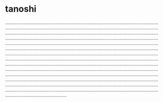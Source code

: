 # tanoshi
..........................................................................................................................................................................................................................................................................................................................................................................................................................................................................................................................................................................................................................................................................................................................................................................................................................................................................................................................................................................................................................................................................................................................................................................................................................................................................................................................................................................................................................................................................................................................................................................................................................................................................................................................................................................................................................................................